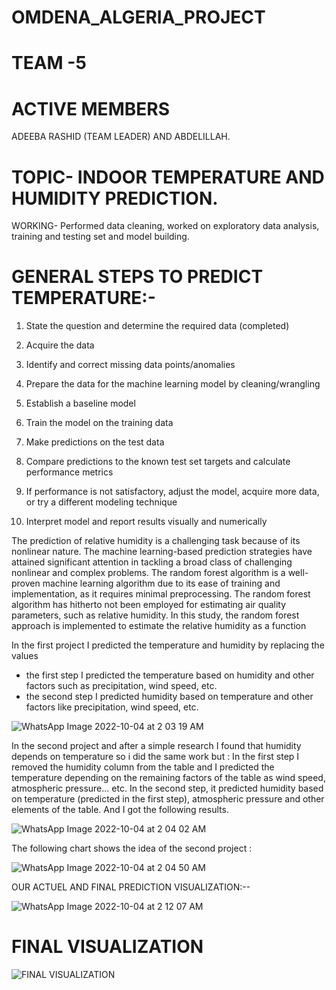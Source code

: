 # OMDENA_ALGERIA_PROJECT

# TEAM -5

# ACTIVE MEMBERS

ADEEBA RASHID (TEAM LEADER) AND ABDELILLAH.

# TOPIC- INDOOR TEMPERATURE AND HUMIDITY PREDICTION.

WORKING- Performed data cleaning, worked on exploratory data analysis, training and testing set and model building.

# GENERAL STEPS TO PREDICT TEMPERATURE:-

1) State the question and determine the required data (completed)

2) Acquire the data

3) Identify and correct missing data points/anomalies

4) Prepare the data for the machine learning model by cleaning/wrangling

5) Establish a baseline model

6) Train the model on the training data

7) Make predictions on the test data

8) Compare predictions to the known test set targets and calculate performance metrics

9) If performance is not satisfactory, adjust the model, acquire more data, or try a different modeling technique

10) Interpret model and report results visually and numerically


The prediction of relative humidity is a challenging task because of its nonlinear nature. The machine learning-based prediction strategies have attained significant attention in tackling a broad class of challenging nonlinear and complex problems. The random forest algorithm is a well-proven machine learning algorithm due to its ease of training and implementation, as it requires minimal preprocessing. The random forest algorithm has hitherto not been employed for estimating air quality parameters, such as relative humidity. In this study, the random forest approach is implemented to estimate the relative humidity as a function

In the first project I predicted the temperature and humidity by replacing the values
* the first step I predicted the temperature based on humidity and other factors such as precipitation, wind speed, etc.
* the second step I predicted humidity based on temperature and other factors like precipitation, wind speed, etc.



![WhatsApp Image 2022-10-04 at 2 03 19 AM](https://user-images.githubusercontent.com/80636537/193677719-65d30374-3d80-4692-9930-7573251755fe.jpeg)



In the second project and after a simple research I found that humidity depends on temperature so i did the same work but :
In the first step I removed the humidity column from the table and I predicted the temperature depending on the remaining factors of the table as wind speed, atmospheric pressure... etc.
In the second step, it predicted humidity based on temperature (predicted in the first step), atmospheric pressure and other elements of the table.
And I got the following results.


![WhatsApp Image 2022-10-04 at 2 04 02 AM](https://user-images.githubusercontent.com/80636537/193678223-c688ae0a-a21d-485d-b1f6-c81e52055dbc.jpeg)


The following chart shows the idea of the second project :

![WhatsApp Image 2022-10-04 at 2 04 50 AM](https://user-images.githubusercontent.com/80636537/193678368-8bb8a915-6df9-4dfc-bdc9-d6e5a7d5bd52.jpeg)

OUR ACTUEL AND FINAL PREDICTION VISUALIZATION:--

![WhatsApp Image 2022-10-04 at 2 12 07 AM](https://user-images.githubusercontent.com/80636537/193678544-7e95b185-a799-4fb8-ad06-0c8caeeb8510.jpeg)

# FINAL VISUALIZATION

![FINAL VISUALIZATION](https://user-images.githubusercontent.com/80636537/193680153-30e47fc5-b230-4ab8-8003-6f5fc85d82af.jpeg)








